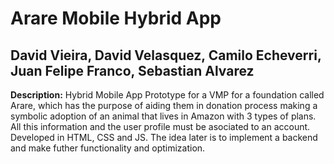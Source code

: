 # Arare Mobile Hybrid App
## David Vieira, David Velasquez, Camilo Echeverri, Juan Felipe Franco, Sebastian Alvarez
**Description:**
Hybrid Mobile App Prototype for a VMP for a foundation called Arare, which has the purpose of aiding them in
donation process making a symbolic adoption of an animal that lives in Amazon with 3 types of plans. All this information
and the user profile must be asociated to an account. Developed in HTML, CSS and JS. The idea later is to implement a backend
and make futher functionality and optimization.
